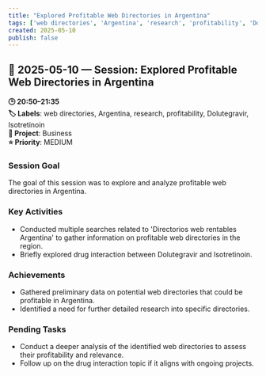 ```yaml
---
title: "Explored Profitable Web Directories in Argentina"
tags: ['web directories', 'Argentina', 'research', 'profitability', 'Dolutegravir', 'Isotretinoin']
created: 2025-05-10
publish: false
---
```


## 📅 2025-05-10 — Session: Explored Profitable Web Directories in Argentina

**🕒 20:50–21:35**  
**🏷️ Labels**: web directories, Argentina, research, profitability, Dolutegravir, Isotretinoin  
**📂 Project**: Business  
**⭐ Priority**: MEDIUM  


### Session Goal
The goal of this session was to explore and analyze profitable web directories in Argentina.

### Key Activities
- Conducted multiple searches related to 'Directorios web rentables Argentina' to gather information on profitable web directories in the region.
- Briefly explored drug interaction between Dolutegravir and Isotretinoin.

### Achievements
- Gathered preliminary data on potential web directories that could be profitable in Argentina.
- Identified a need for further detailed research into specific directories.

### Pending Tasks
- Conduct a deeper analysis of the identified web directories to assess their profitability and relevance.
- Follow up on the drug interaction topic if it aligns with ongoing projects.
